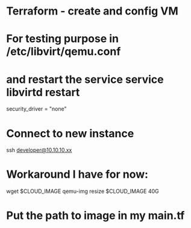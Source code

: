 # Terraform - create and config VM

# For testing purpose in /etc/libvirt/qemu.conf 
# and restart the service service libvirtd restart
security_driver = "none"

# Connect to new instance
ssh developer@10.10.10.xx

# Workaround I have for now:
wget $CLOUD_IMAGE
qemu-img resize $CLOUD_IMAGE 40G
# Put the path to image in my main.tf